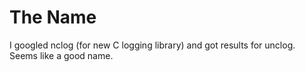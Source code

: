 # The Name

I googled nclog (for new C logging library) and got results for unclog. Seems like a good name.
